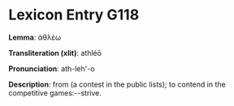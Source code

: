# Lexicon Entry G118

**Lemma**: ἀθλέω

**Transliteration (xlit)**: athléō

**Pronunciation**: ath-leh'-o

**Description**:
from  (a contest in the public lists); to contend in the competitive games:--strive.
